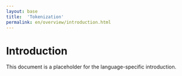 ```yaml
---
layout: base
title:  'Tokenization'
permalink: en/overview/introduction.html
---
```


# Introduction

This document is a placeholder for the language-specific introduction.
